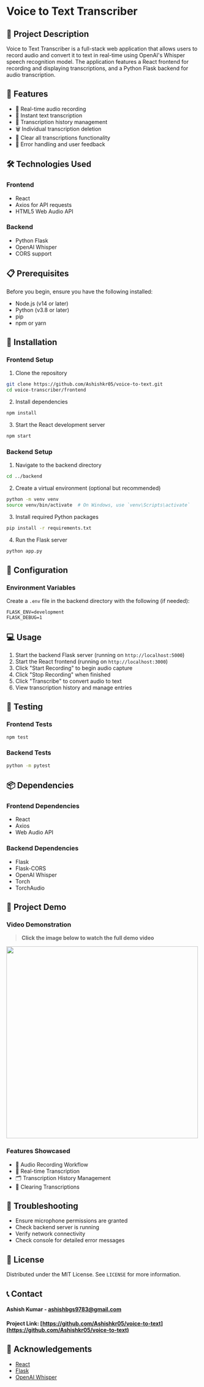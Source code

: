 # Voice to Text Transcriber

## 📝 Project Description

Voice to Text Transcriber is a full-stack web application that allows users to record audio and convert it to text in real-time using OpenAI's Whisper speech recognition model. The application features a React frontend for recording and displaying transcriptions, and a Python Flask backend for audio transcription.

## 🌟 Features

- 🎤 Real-time audio recording
- 📝 Instant text transcription
- 📜 Transcription history management
- 🗑️ Individual transcription deletion
- 🧹 Clear all transcriptions functionality
- 🚨 Error handling and user feedback

## 🛠️ Technologies Used

### Frontend
- React
- Axios for API requests
- HTML5 Web Audio API

### Backend
- Python Flask
- OpenAI Whisper
- CORS support

## 📋 Prerequisites

Before you begin, ensure you have the following installed:

- Node.js (v14 or later)
- Python (v3.8 or later)
- pip
- npm or yarn

## 🚀 Installation

### Frontend Setup

1. Clone the repository
```bash
git clone https://github.com/Ashishkr05/voice-to-text.git
cd voice-transcriber/frontend
```

2. Install dependencies
```bash
npm install
```

3. Start the React development server
```bash
npm start
```

### Backend Setup

1. Navigate to the backend directory
```bash
cd ../backend
```

2. Create a virtual environment (optional but recommended)
```bash
python -m venv venv
source venv/bin/activate  # On Windows, use `venv\Scripts\activate`
```

3. Install required Python packages
```bash
pip install -r requirements.txt
```

4. Run the Flask server
```bash
python app.py
```

## 🔧 Configuration

### Environment Variables

Create a `.env` file in the backend directory with the following (if needed):
```
FLASK_ENV=development
FLASK_DEBUG=1
```

## 💻 Usage

1. Start the backend Flask server (running on `http://localhost:5000`)
2. Start the React frontend (running on `http://localhost:3000`)
3. Click "Start Recording" to begin audio capture
4. Click "Stop Recording" when finished
5. Click "Transcribe" to convert audio to text
6. View transcription history and manage entries

## 🧪 Testing

### Frontend Tests
```bash
npm test
```

### Backend Tests
```bash
python -m pytest
```

## 📦 Dependencies

### Frontend Dependencies
- React
- Axios
- Web Audio API

### Backend Dependencies
- Flask
- Flask-CORS
- OpenAI Whisper
- Torch
- TorchAudio

## 🎥 Project Demo

### Video Demonstration

> **Click the image below to watch the full demo video**
<a href="https://www.loom.com/share/b44a6990277b4178a3ca78b7fd79c6e0?sid=96ec1bbb-2767-42cd-9298-ac4d73cccd0e">
  <img src="https://github.com/user-attachments/assets/9b97882a-c2af-4b95-984e-a67cd8165d75" width="500" />
</a>

### Features Showcased

- 🎤 Audio Recording Workflow
- 📝 Real-time Transcription
- 🗂️ Transcription History Management
- 🧹 Clearing Transcriptions

## 🚨 Troubleshooting

- Ensure microphone permissions are granted
- Check backend server is running
- Verify network connectivity
- Check console for detailed error messages

## 📄 License

Distributed under the MIT License. See `LICENSE` for more information.

## 📞 Contact

#### Ashish Kumar - ashishbgs9783@gmail.com

#### Project Link: [https://github.com/Ashishkr05/voice-to-text](https://github.com/Ashishkr05/voice-to-text)

## 🙏 Acknowledgements

- [React](https://reactjs.org/)
- [Flask](https://flask.palletsprojects.com/)
- [OpenAI Whisper](https://github.com/openai/whisper)
